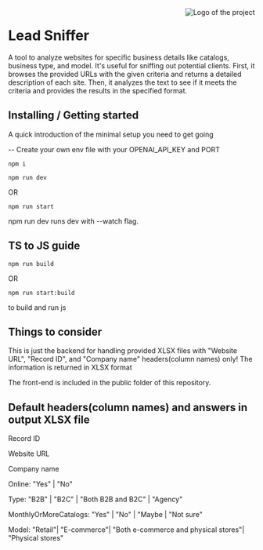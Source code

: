 <img src="https://schertzanimalhospital.com/wp-content/uploads/2018/03/Schertz_iStock-836716796_medium-1024x639.jpg" alt="Logo of the project" align="right">

# Lead Sniffer

A tool to analyze websites for specific business details like catalogs, business type, and model. It's useful for sniffing out potential clients. First, it browses the provided URLs with the given criteria and returns a detailed description of each site. Then, it analyzes the text to see if it meets the criteria and provides the results in the specified format.

## Installing / Getting started

A quick introduction of the minimal setup you need to get going

-- Create your own env file with your OPENAI_API_KEY and PORT

```shell
npm i
```

```shell
npm run dev
```

OR

```shell
npm run start
```

npm run dev runs dev with --watch flag.

## TS to JS guide

```shell
npm run build
```

OR

```shell
npm run start:build
```

to build and run js

## Things to consider

This is just the backend for handling provided XLSX files with "Website URL", "Record ID", and "Company name" headers(column names) only!
The information is returned in XLSX format

The front-end is included in the public folder of this repository.

## Default headers(column names) and answers in output XLSX file

Record ID

Website URL

Company name

Online: "Yes" | "No"

Type: "B2B" | "B2C" | "Both B2B and B2C" | "Agency"

MonthlyOrMoreCatalogs: "Yes" | "No" | "Maybe | "Not sure"

Model: "Retail"| "E-commerce"| "Both e-commerce and physical stores"| "Physical stores"
